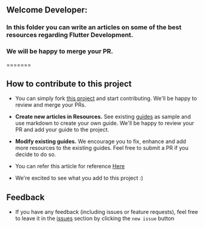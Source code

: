 

## Welcome Developer:

### In this folder you can write an articles on some of the best resources regarding Flutter Development.

### We will be happy to merge your PR.
=======
## How to contribute to this project

- You can simply fork [this project](https://github.com/oreodroiders/Android-Development/) and start contributing. We'll be happy to review and merge your PRs. 
  
- <b>Create new articles in Resources.</b>
   See existing  [guides](https://github.com/dev-liza/Android-Development/blob/f2348f3c718559f5368a9cc37015d109b4514ad7/Flutter/Resources/create_flutter_project.md) as sample and use markdown to create your own guide. We'll be happy to review your PR and add your guide to the project. 
 
- <b>Modify existing guides.</b>
   We encourage you to fix, enhance and add more resources to the existing guides. Feel free to submit a PR if you decide to do so.

- You can refer this article for reference [Here](https://github.com/dev-liza/Android-Development/blob/f2348f3c718559f5368a9cc37015d109b4514ad7/Flutter/Resources/create_flutter_project.md)

- We're excited to see what you add to this project :)

## Feedback

- If you have any feedback (including issues or feature requests), feel free to leave it in the [issues](https://github.com/oreodroiders/Android-Development/issues) section by clicking the `new issue` button

